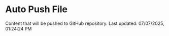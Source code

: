 # Auto Push File

Content that will be pushed to GitHub repository.
Last updated: 07/07/2025, 01:24:24 PM